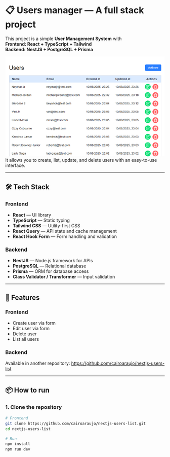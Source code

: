 # 📋 Users manager — A full stack project

This project is a simple **User Management System** with  
**Frontend: React + TypeScript + Tailwind**  
**Backend: NestJS + PostgreSQL + Prisma**

![Project Screenshot](./public/preview.png)
It allows you to create, list, update, and delete users with an easy-to-use interface.

---

## 🛠 Tech Stack

### **Frontend**

- **React** — UI library
- **TypeScript** — Static typing
- **Tailwind CSS** — Utility-first CSS
- **React Query** — API state and cache management
- **React Hook Form** — Form handling and validation

### **Backend**

- **NestJS** — Node.js framework for APIs
- **PostgreSQL** — Relational database
- **Prisma** — ORM for database access
- **Class Validator / Transformer** — Input validation

---

## 🚀 Features

### **Frontend**

- Create user via form
- Edit user via form
- Delete user
- List all users

### **Backend**

Available in another repository: https://github.com/cairoaraujo/nextjs-users-list

---

## 📦 How to run

### **1. Clone the repository**

```bash
# Frontend
git clone https://github.com/cairoaraujo/nextjs-users-list.git
cd nextjs-users-list
```

```bash
# Run
npm install
npm run dev
```
